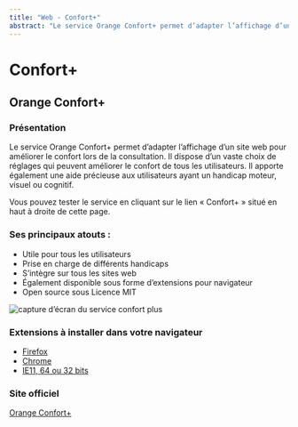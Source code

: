 ```yaml
---
title: "Web - Confort+"
abstract: "Le service Orange Confort+ permet d’adapter l’affichage d’un site web pour améliorer le confort lors de la consultation"
---
```


# Confort+
  

## Orange Confort+

### Présentation
Le service Orange Confort+ permet d’adapter l’affichage d’un site web pour améliorer le confort lors de la consultation. Il dispose d’un vaste choix de réglages qui peuvent améliorer le confort de tous les utilisateurs. Il apporte également une aide précieuse aux utilisateurs ayant un handicap moteur, visuel ou cognitif.

Vous pouvez tester le service en cliquant sur le lien «&nbsp;Confort+&nbsp;» situé en haut à droite de cette page.

### Ses principaux atouts :
- Utile pour tous les utilisateurs
- Prise en charge de différents handicaps
- S’intègre sur tous les sites web
- Également disponible sous forme d’extensions pour navigateur
- <span lang="en">Open source</span> sous Licence <abbr lang="en">MIT</abbr> 

![capture d’écran du service confort plus](../images/confort-plus.png)

### Extensions à installer dans votre navigateur
- [Firefox](https://addons.mozilla.org/fr/firefox/addon/orange-confort)
- [Chrome](https://chrome.google.com/webstore/detail/orange-confort%2B/ddnpdohiipephjpdpohikkamhdikbldp)
- [IE11, 64 ou 32 bits](http://confort-plus.orange.com/)

### Site officiel
[Orange Confort+](http://confort-plus.orange.com/)
